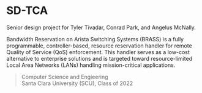 # SD-TCA
Senior design project for Tyler Tivadar, Conrad Park, and Angelus McNally.

Bandwidth Reservation on Arista Switching Systems (BRASS) is a fully programmable, controller-based, resource reservation handler for remote Quality of Service (QoS) enforcement. This handler serves as a low-cost alternative to enterprise solutions and is targeted toward resource-limited Local Area Networks (LANs) handling mission-critical applications.
> Computer Science and Engieering<br />Santa Clara University (SCU), Class of 2022
